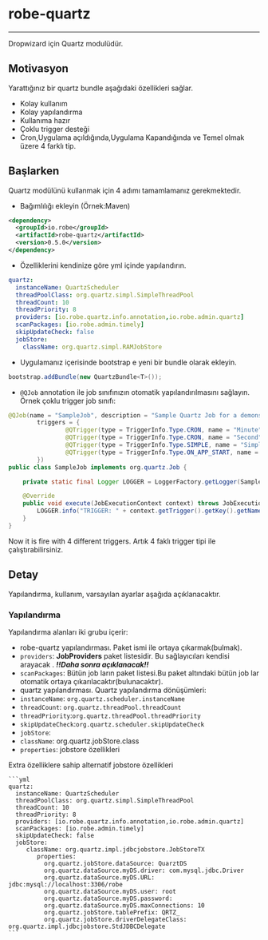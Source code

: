 # robe-quartz
---
Dropwizard için Quartz modulüdür.

## Motivasyon
Yarattığınız bir quartz bundle aşağıdaki özellikleri sağlar.
 
* Kolay kullanım
* Kolay yapılandırma 
* Kullanıma hazır
* Çoklu trigger desteği
* Cron,Uygulama açıldığında,Uygulama Kapandığında ve Temel olmak üzere 4 farklı tip.

## Başlarken 
Quartz modülünü kullanmak için 4 adımı tamamlamanız gerekmektedir.

* Bağımlılığı ekleyin (Örnek:Maven)

```xml
<dependency>
  <groupId>io.robe</groupId>
  <artifactId>robe-quartz</artifactId>
  <version>0.5.0</version>
</dependency>
```

* Özelliklerini kendinize göre yml içinde yapılandırın.

```yml
quartz:
  instanceName: QuartzScheduler
  threadPoolClass: org.quartz.simpl.SimpleThreadPool
  threadCount: 10
  threadPriority: 8
  providers: [io.robe.quartz.info.annotation,io.robe.admin.quartz]
  scanPackages: [io.robe.admin.timely]
  skipUpdateCheck: false
  jobStore:
    className: org.quartz.simpl.RAMJobStore
   ```
   
* Uygulamanız içerisinde bootstrap e yeni bir bundle olarak ekleyin.

```java
bootstrap.addBundle(new QuartzBundle<T>());
```

* `@QJob` annotation ile job sınıfınızın otomatik yapılandırılmasını sağlayın. Örnek çoklu trigger job sınıfı:

```java
@QJob(name = "SampleJob", description = "Sample Quartz Job for a demonstration.",
        triggers = {
                @QTrigger(type = TriggerInfo.Type.CRON, name = "Minute", group = "TEST", cron = "1 * * * * ?"),
                @QTrigger(type = TriggerInfo.Type.CRON, name = "Second", group = "TEST", cron = "* * * * * ?", startTime= 1418805997000L),
                @QTrigger(type = TriggerInfo.Type.SIMPLE, name = "Simple", group = "TEST", repeatCount = 5, repeatInterval = 2000),
                @QTrigger(type = TriggerInfo.Type.ON_APP_START, name = "AppStart", group = "TEST")
        })
public class SampleJob implements org.quartz.Job {

    private static final Logger LOGGER = LoggerFactory.getLogger(SampleJob.class);

    @Override
    public void execute(JobExecutionContext context) throws JobExecutionException {
        LOGGER.info("TRIGGER: " + context.getTrigger().getKey().getName() + " This is a Quartz Job   Next fire time : " + context.getNextFireTime());
    }
}
```
Now it is fire with 4 different triggers.
Artık 4 faklı trigger tipi ile çalıştırabilirsiniz.

## Detay
Yapılandırma, kullanım, varsayılan ayarlar aşağıda açıklanacaktır.
### Yapılandırma
Yapılandırma alanları iki grubu içerir:
 
* robe-quartz yapılandırması. Paket ismi ile ortaya çıkarmak(bulmak).
 * `providers`: **JobProviders** paket listesidir. Bu sağlayıcıları kendisi arayacak . *__!!Daha sonra açıklanacak!!__*
 * `scanPackages`: Bütün job ların paket listesi.Bu paket altındaki bütün job lar otomatik ortaya çıkarılacaktır(bulunacaktır).
* quartz yapılandırması. Quartz yapılandırma dönüşümleri:
 * `instanceName`: `org.quartz.scheduler.instanceName`
 * `threadCount`: `org.quartz.threadPool.threadCount`
 * `threadPriority`:`org.quartz.threadPool.threadPriority`
 * `skipUpdateCheck`:`org.quartz.scheduler.skipUpdateCheck`
 * `jobStore`:
 * `className`: org.quartz.jobStore.class 
 * `properties`: jobstore özellikleri

Extra özelliklere sahip alternatif jobstore özellikleri
 
         
	```yml
	quartz:
	  instanceName: QuartzScheduler
	  threadPoolClass: org.quartz.simpl.SimpleThreadPool
	  threadCount: 10
	  threadPriority: 8
	  providers: [io.robe.quartz.info.annotation,io.robe.admin.quartz]
	  scanPackages: [io.robe.admin.timely]
	  skipUpdateCheck: false
	  jobStore:
		 className: org.quartz.impl.jdbcjobstore.JobStoreTX
		    properties:
		      org.quartz.jobStore.dataSource: QuarztDS
		      org.quartz.dataSource.myDS.driver: com.mysql.jdbc.Driver
		      org.quartz.dataSource.myDS.URL: jdbc:mysql://localhost:3306/robe
		      org.quartz.dataSource.myDS.user: root
		      org.quartz.dataSource.myDS.password:
		      org.quartz.dataSource.myDS.maxConnections: 10
		      org.quartz.jobStore.tablePrefix: QRTZ_
		      org.quartz.jobStore.driverDelegateClass: org.quartz.impl.jdbcjobstore.StdJDBCDelegate
	```
